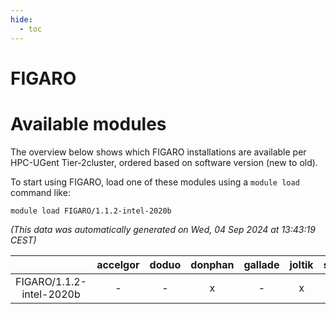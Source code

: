 ```yaml
---
hide:
  - toc
---
```


FIGARO
======

# Available modules


The overview below shows which FIGARO installations are available per HPC-UGent Tier-2cluster, ordered based on software version (new to old).

To start using FIGARO, load one of these modules using a `module load` command like:

```shell
module load FIGARO/1.1.2-intel-2020b
```

*(This data was automatically generated on Wed, 04 Sep 2024 at 13:43:19 CEST)*  

| |accelgor|doduo|donphan|gallade|joltik|shinx|skitty|
| :---: | :---: | :---: | :---: | :---: | :---: | :---: | :---: |
|FIGARO/1.1.2-intel-2020b|-|-|x|-|x|-|x|
